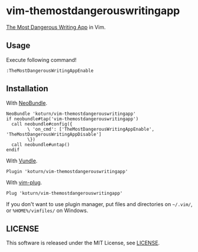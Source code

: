 vim-themostdangerouswritingapp
==============================

[The Most Dangerous Writing App](http://www.themostdangerouswritingapp.com/) in Vim.


## Usage

Execute following command!

```vim
:TheMostDangerousWritingAppEnable
```


## Installation

With [NeoBundle](https://github.com/Shougo/neobundle.vim).

```VimL
NeoBundle 'koturn/vim-themostdangerouswritingapp'
if neobundle#tap('vim-themostdangerouswritingapp')
  call neobundle#config({
        \ 'on_cmd': ['TheMostDangerousWritingAppEnable', 'TheMostDangerousWritingAppDisable']
        \})
  call neobundle#untap()
endif
```

With [Vundle](https://github.com/VundleVim/Vundle.vim).

```VimL
Plugin 'koturn/vim-themostdangerouswritingapp'
```

With [vim-plug](https://github.com/junegunn/vim-plug).

```VimL
Plug 'koturn/vim-themostdangerouswritingapp'
```

If you don't want to use plugin manager, put files and directories on
```~/.vim/```, or ```%HOME%/vimfiles/``` on Windows.


## LICENSE

This software is released under the MIT License, see [LICENSE](LICENSE).
